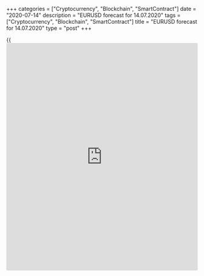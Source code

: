 +++
categories = ["Cryptocurrency", "Blockchain", "SmartContract"]
date = "2020-07-14"
description = "EURUSD forecast for 14.07.2020"
tags = ["Cryptocurrency", "Blockchain", "SmartContract"]
title = "EURUSD forecast for 14.07.2020"
type = "post"
+++

{{<iframe id="large-banner" src="https://www.bounty.group/#slide=11.0" width="100%" height="600" scrolling="no" style="border: 0px solid rgb(216, 221, 230); border-radius: 3px;">}}

July 14, 2020

July 14, 2020

EUR/USD forecast: Dollar lost the fearDmitri Demidenko

## Fundamental US dollar forecast for today

### What was the benefit of the USD index yesterday can become its flaw
tomorrow

What is good for the entire world is bad for the US dollar. The pandemic
is still the major growth driver of the greenback. The US stock indexes
are weighed on by the difficult epidemiological situation in the U.S.
and the [news](https://www.letsplayfx.com/blog/forex-news-website/) that California cancels plans to open economy. It supports
the demand for safe havens and so, the dollar remains strong. However,
based on the assumption that COVID-19 will be defeated, the long-term
prospects for the US dollar look gloomy.

During the turmoil, [investor](https://www.fintechee.com/tutorial-for-forex-trading/investor-mode/)s buy out safe havens. However, once the
markets calm down, the safe havens lose their appeal. The balance of the
Fed's foreign exchange swaps with other central banks, designed to
provide them with the dollar liquidity, dropped to $153 billion from
$449 billion in late May. Global stock indexes have stabilized, nobody
needs the greenback any more.

### Dynamics of the balance of the Fed's foreign exchange swaps

![LiteForex: EURUSD forecast for 14.07.2020][1]

 _Source: Financial Times_

Having cut the interest rates to 0%-0.25%, the Fed returned the US
dollar the status of the main safe haven, which strengthened the
greenback when [investor](https://www.fintechee.com/tutorial-for-forex-trading/investor-mode/)s were guided by fear. However, when the global
GDP started to recover from the recession, yesterday’s benefit turns
into a flaw. The dollar has lost such a growth driver as high government
bond yields, which sets back the capital inflow into the US. Foreign
[investor](https://www.fintechee.com/tutorial-for-forex-trading/investor-mode/)s become more interested in China’s assets than in US
securities. Foreign [investor](https://www.fintechee.com/tutorial-for-forex-trading/investor-mode/)s bought $619 billion of Chinese government
bonds in the second quarter, it is the highest amount on record.

And the US desperately needs money! The U.S. budget deficit reached $3
trillion in the 12 months through June. The Congressional Budget Office
expects it will be $ 3.7 billion this fiscal year. Besides, another
round of emergency spending, suggested by the White House, will increase
the US budget deficit, as well as the issuance volumes. How can they
raise resources if foreign [investor](https://www.fintechee.com/tutorial-for-forex-trading/investor-mode/)s are increasingly buying bonds
issued by the Chinese government?

In addition to the drop in the demand for safe havens and dollar
liquidity, low Treasury yields, and problems with raising capital, the
greenback is weighed on by growing Joe Biden's approval ratings and
concerns about a decline in the US domestic data. It is expected that
the Democratic president will not attack Beijing so much and write
provocative tweets as Donald Trump does. Remember, the US-China trade
war was one of the major dollar’s growth drivers in 2018-2019.

Therefore, there are quite many long-term negative factors affecting the
US dollar, that is why its one-year risk reversals are down.

### Dynamics of USD risk reversals

![LiteForex: EURUSD forecast for 14.07.2020][2]

 _Source: Bloomberg_

In the short run, the greenback is supported by the pandemic, and the
euro is weighed on by the uncertainty around the outcomes of the ECB
meeting and the EU summit, as well as the upcoming report on the Chinese
GDP. The current [EUR/USD][3] consolidation in the narrow range of
1.125-1.14 is quite natural. Investors do not want to take important
decisions ahead of the release of the important information in the week
through July 17. We shall also wait and see.

* * *

P.S. Did you like my article? Share it in social networks: it will be
the best “thank you" :)

Ask me questions and comment below. I’ll be glad to answer your
questions and give necessary explanations.

 **Useful links:**

  * I recommend trying to trade with a reliable broker [here][4]. The system allows you to trade by yourself or copy successful traders from all across the globe.
  * Use my promo-code BLOG for getting deposit bonus 50% on LiteForex platform. Just enter this code in the appropriate field while [depositing][5] your trading account.
  * Telegram channel with high-quality analytics, Forex reviews, training articles, and other useful things for traders <t.me/liteforex>

## Price chart of EURUSD in real time mode

![EUR/USD forecast: Dollar lost the fear][6]

The content of this article reflects the author’s opinion and does not
necessarily reflect the official position of LiteForex. The material
published on this page is provided for informational purposes only and
should not be considered as the provision of investment advice for the
purposes of Directive 2004/39/EC.

Rate this article:

{{value}}

( {{count}} {{title}} )

   1. cdn.liteforex.com/cache/uploads/blog_post/eurusd/dollar-swap-14-07-20.jpg?w=30&s=583f2a937ce6d8cc018a0b830d7e117f
   2. cdn.liteforex.com/cache/uploads/blog_post/eurusd/dollar-risk-resersal-14-07-20.jpg?w=30&s=3a99419f1deeefddbbc0f79eb6d84424
   3. my.liteforex.com/trading/chart?symbol=EURUSD&returnUrl=true
   4. my.liteforex.com/?category=analysts-opinions&slug=eurusd-forecast-dollar-lost-the-fear&openPopup=%2Fregistration%2Fpopup&utm_source=blog&utm_medium=article&utm_campaign=bonus
   5. my.liteforex.com/deposit/?category=analysts-opinions&slug=eurusd-forecast-dollar-lost-the-fear&promo_code=BLOG&utm_source=blog&utm_medium=article&utm_campaign=bonus
   6. cdn.liteforex.com/cache/uploads/blog_post/fundamental_analysis/liteforex-blog-eurusd-14-07-20.jpg?q=75&w=1000&s=a9481e8ec6eaf9577a6df5df9ca44548
